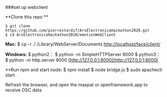 ###set up webclient

**Clone this repo **

	$ git clone https://github.com/pierrextardif/ArsElectronicaHackathon2020.git
	$ cd ArsElectronicaHackathon2020/emotionWebClient
**Mac:**
	$ cp -r ./ /Library/WebServer/Documents
	[http://localhost/face/client/](http://localhost/face/client/)

**Windows:**
	$ python2：
	$ python -m SimpleHTTPServer 8000
	$ python3：
	$ python -m http.server 8000
	[http://127.0.0.1:8000](http://127.0.0.1:8000)

**Run npm and start node:
	$ npm install
	$ node bridge.js
	$ sudo apachectl start
	
Refresh the browser, and open the maxpat or openframework.app to receive OSC data
